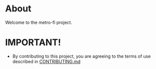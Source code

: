 # About

Welcome to the metro-fi project.



# IMPORTANT!

* By contributing to this project, you are agreeing to the terms of use described in [CONTRIBUTING.md](./CONTRIBUTING.md)

